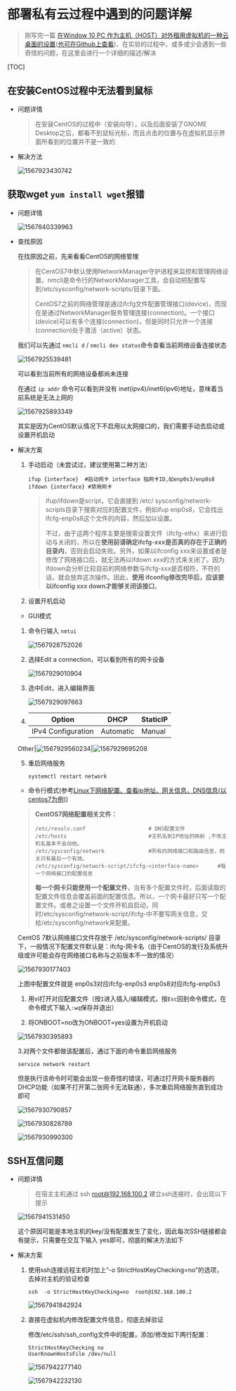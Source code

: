 # 部署私有云过程中遇到的问题详解

> 刚写完一篇 [在Window 10 PC 作为主机（HOST）对外租用虚拟机的一种云桌面的设置](https://blog.csdn.net/WeiXiaoAssassin/article/details/100612612)([也可在Github上查看](https://github.com/wywwwwei/ServiceComputingOnCloud/blob/master/HW1_CloudDesktop/Report.md))，在实验的过程中，或多或少会遇到一些奇怪的问题，在这里会进行一个详细的描述/解决

[TOC]

## 在安装CentOS过程中无法看到鼠标

- 问题详情

  > 在安装CentOS的过程中（安装向导），以及后面安装了GNOME Desktop之后，都看不到鼠标光标，而且点击的位置与在虚拟机显示界面所看到的位置并不是一致的

- 解决方法

  ![1567923430742](https://raw.githubusercontent.com/wywwwwei/ServiceComputingOnCloud/master/HW1_CloudDesktop/pic/1567923430742.png)

## 获取wget `yum install wget`报错

- 问题详情

  ![1567840339963](https://raw.githubusercontent.com/wywwwwei/ServiceComputingOnCloud/master/HW1_CloudDesktop/pic/1567840339963.png)

- 查找原因

  在找原因之前，先来看看CentOS的网络管理

  > 在CentOS7中默认使用NetworkManager守护进程来监控和管理网络设置。nmcli是命令行的NetworkManager工具，会自动把配置写到/etc/sysconfig/network-scripts/目录下面。
  >
  > CentOS7之前的网络管理是通过ifcfg文件配置管理接口(device)，而现在是通过NetworkManager服务管理连接(connection)。一个接口(device)可以有多个连接(connection)，但是同时只允许一个连接(connection)处于激活（active）状态。

  我们可以先通过 `nmcli d` / `nmcli dev status`命令查看当前网络设备连接状态

  ![1567925539481](https://raw.githubusercontent.com/wywwwwei/ServiceComputingOnCloud/master/HW1_CloudDesktop/pic/1567925539481.png)

  可以看到当前所有的网络设备都尚未连接

  在通过 `ip addr` 命令可以看到并没有 inet(ipv4)/inet6(ipv6)地址，意味着当前系统是无法上网的

  ![1567925893349](https://raw.githubusercontent.com/wywwwwei/ServiceComputingOnCloud/master/HW1_CloudDesktop/pic/1567925893349.png)

  其实是因为CentOS默认情况下不启用以太网接口的，我们需要手动去启动或设置开机启动

- 解决方案

  1. 手动启动（未尝试过，建议使用第二种方法）
  
     ```shell
     ifup {interface}  #启动网卡 interface 指网卡ID,如enp0s3/enp0s8
     ifdown {interface} #禁用网卡
     ```
  
     > ifup/ifdown是script，它会直接到 /etc/  sysconfig/network-scripts目录下搜索对应的配置文件，例如ifup  enp0s8，它会找出ifcfg-enp0s8这个文件的内容，然后加以设置。
     >
     > 不过，由于这两个程序主要是搜索设置文件（ifcfg-ethx）来进行启动与关闭的，所以在**使用前请确定ifcfg-xxx是否真的存在于正确的目录内**，否则会启动失败。另外，如果以ifconfig xxx来设置或者是修改了网络接口后，就无法再以ifdown  xxx的方式来关闭了。因为ifdown会分析比较目前的网络参数与ifcfg-xxx是否相符，不符的话，就会放弃这次操作。因此，**使用 ifconfig修改完毕后，应该要以ifconfig xxx down才能够关闭该接口**。

  2. 设置开机启动
    - GUI模式
    1. 命令行输入 `nmtui`
    
       ![1567928752026](https://raw.githubusercontent.com/wywwwwei/ServiceComputingOnCloud/master/HW1_CloudDesktop/pic/1567928752026.png)

    2. 选择Edit a connection，可以看到所有的网卡设备
    
       ![1567929010904](https://raw.githubusercontent.com/wywwwwei/ServiceComputingOnCloud/master/HW1_CloudDesktop/pic/1567929010904.png)
       
    3. 选中Edit，进入编辑界面
    
       ![1567929097663](https://raw.githubusercontent.com/wywwwwei/ServiceComputingOnCloud/master/HW1_CloudDesktop/pic/1567929097663.png)

    4. 
         Option|DHCP|StaticIP
      	 -|-|-
         IPv4 Configuration|Automatic|Manual
	 Other|![1567929560234](https://raw.githubusercontent.com/wywwwwei/ServiceComputingOnCloud/master/HW1_CloudDesktop/pic/1567929560234.png)|![1567929695208](https://raw.githubusercontent.com/wywwwwei/ServiceComputingOnCloud/master/HW1_CloudDesktop/pic/1567929695208.png)
	   
    5. 重启网络服务
	   ```shell
	   systemctl restart network
	   ```
	   
	        
	
     - 命令行模式(参考[Linux下网络配置、查看ip地址、网关信息，DNS信息(以centos7为例)](https://blog.csdn.net/qq_15304853/article/details/78700197))
  
  > **CentOS7网络配置相关文件：**
  >
  > ```shell
  > /etc/resolv.conf             		# DNS配置文件
  > /etc/hosts                      	#主机名到IP地址的映射 ,不改主机名基本不会动他。
  > /etc/sysconfig/network           	#所有的网络接口和路由信息，网关只有最后一个有效。
  > /etc/sysconfig/network-script/ifcfg-<interface-name>      #每一个网络接口的配置信息
  > ```
  > **每一个网卡只能使用一个配置文件**，当有多个配置文件时，后面读取的配置文件信息会覆盖前面的配置信息。所以，一个网卡最好只写一个配置文件。或者之设置一个文件开机自启动，同时/etc/sysconfig/network-script/ifcfg-<interface-name>中不要写网关信息，交给/etc/sysconfig/network来配置。
  
  CentOS 7默认网络接口文件存放于 /etc/sysconfig/network-scripts/ 目录下，一般情况下配置文件默认是：ifcfg-网卡名（由于CentOS的发行及系统升级或许可能会存在网络接口名称与之前版本不一致的情况）
  
  ![1567930177403](https://raw.githubusercontent.com/wywwwwei/ServiceComputingOnCloud/master/HW1_CloudDesktop/pic/1567930177403.png)
  
  上图中配置文件就是	enp0s3对应ifcfg-enp0s3   enp0s8对应ifcfg-enp0s3
  
  1. 用vi打开对应配置文件（按`I`进入插入/编辑模式，按`Esc`回到命令模式，在命令模式下输入`:wq`保存并退出）
  
  2.  将ONBOOT=no改为ONBOOT=yes设置为开机启动
  
     ![1567930395893](https://raw.githubusercontent.com/wywwwwei/ServiceComputingOnCloud/master/HW1_CloudDesktop/pic/1567930395893.png)
     
     3.对两个文件都做该配置后，通过下面的命令重启网络服务
     
     ```shell
     service network restart
     ```
     
     但是执行该命令时可能会出现一些奇怪的错误，可通过打开网卡服务器的DHCP功能（如果不打开第二张网卡无法联通），多次重启网络服务直到成功即可
     
     ![1567930790857](https://raw.githubusercontent.com/wywwwwei/ServiceComputingOnCloud/master/HW1_CloudDesktop/pic/1567930790857.png)
     
     ![1567930828789](https://raw.githubusercontent.com/wywwwwei/ServiceComputingOnCloud/master/HW1_CloudDesktop/pic/1567930828789.png)
     
     ![1567930990300](https://raw.githubusercontent.com/wywwwwei/ServiceComputingOnCloud/master/HW1_CloudDesktop/pic/1567930990300.png)
## SSH互信问题

- 问题详情

  > 在宿主主机通过 ssh root@192.168.100.2  建立ssh连接时，会出现以下提示

  ![1567941531450](https://raw.githubusercontent.com/wywwwwei/ServiceComputingOnCloud/master/HW1_CloudDesktop/pic/1567941531450.png)

  ​	这个原因可能是本地主机的key/没有配置发生了变化，因此每次SSH链接都会有提示，只需要在交互下输入	yes即可，彻底的解决方法如下

- 解决方案

  1. 使用ssh连接远程主机时加上“-o StrictHostKeyChecking=no”的选项，去掉对主机的验证检查

     ```shell
     ssh  -o StrictHostKeyChecking=no  root@192.168.100.2
     ```

     ![1567941842924](https://raw.githubusercontent.com/wywwwwei/ServiceComputingOnCloud/master/HW1_CloudDesktop/pic/1567941842924.png)

  2. 直接在虚拟机内修改配置文件信息，彻底去掉验证

     修改/etc/ssh/ssh_config文件中的配置，添加/修改如下两行配置：

     ```shell
     StrictHostKeyChecking no
     UserKnownHostsFile /dev/null
     ```

     ![1567942277140](https://raw.githubusercontent.com/wywwwwei/ServiceComputingOnCloud/master/HW1_CloudDesktop/pic/1567942277140.png)

     ![1567942232130](https://raw.githubusercontent.com/wywwwwei/ServiceComputingOnCloud/master/HW1_CloudDesktop/pic/1567942232130.png)

